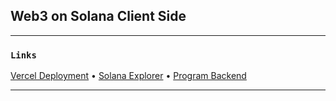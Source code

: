 ## Web3 on Solana Client Side

---

### `Links`

[Vercel Deployment](https://solana-gif-portal-nine.vercel.app/) • [Solana Explorer](https://explorer.solana.com/address/9pNVhk76iTkKaei3kGQRsvgY5NiC5dNygwK7sVrhXRQe?cluster=devnet)  • [Program Backend](https://github.com/ScooterMcgavin21/solana-gif-portal) 



---
